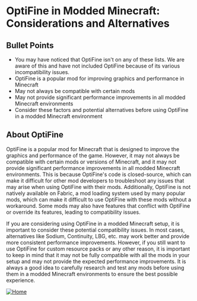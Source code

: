 # OptiFine in Modded Minecraft: Considerations and Alternatives

## Bullet Points
* You may have noticed that OptiFine isn't on any of these lists. We are aware of this and have not included OptiFine because of its various incompatibility issues.
* OptiFine is a popular mod for improving graphics and performance in Minecraft
* May not always be compatible with certain mods
* May not provide significant performance improvements in all modded Minecraft environments
* Consider these factors and potential alternatives before using OptiFine in a modded Minecraft environment

## About OptiFine

OptiFine is a popular mod for Minecraft that is designed to improve the graphics and performance of the game. However, it may not always be compatible with certain mods or versions of Minecraft, and it may not provide significant performance improvements in all modded Minecraft environments. This is because OptiFine's code is closed-source, which can make it difficult for other mod developers to troubleshoot any issues that may arise when using OptiFine with their mods. Additionally, OptiFine is not natively available on Fabric, a mod loading system used by many popular mods, which can make it difficult to use OptiFine with these mods without a workaround. Some mods may also have features that conflict with OptiFine or override its features, leading to compatibility issues.

If you are considering using OptiFine in a modded Minecraft setup, it is important to consider these potential compatibility issues. In most cases, alternatives like Sodium, Continuity, LBG, etc. may work better and provide more consistent performance improvements. However, if you still want to use OptiFine for custom resource packs or any other reason, it is important to keep in mind that it may not be fully compatible with all the mods in your setup and may not provide the expected performance improvements. It is always a good idea to carefully research and test any mods before using them in a modded Minecraft environments to ensure the best possible experience.

[![Home](https://i.imgur.com/YkANRM3.png)](/README.md)
